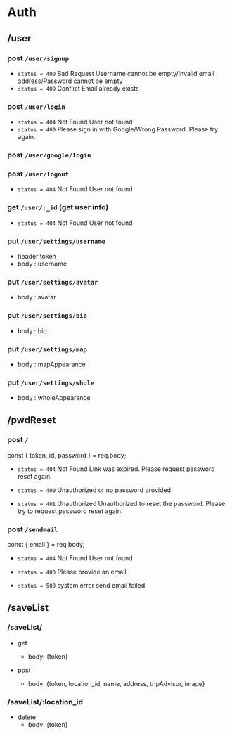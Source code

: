 # Auth

## /user

### post `/user/signup`

- `status = 400` Bad Request
  Username cannot be empty/Invalid email address/Password cannot be empty
- `status = 409` Conflict
  Email already exists

### post `/user/login`

- `status = 404` Not Found
  User not found
- `status = 400`
  Please sign in with Google/Wrong Password. Please try again.

### post `/user/google/login`

### post `/user/logout`

- `status = 404` Not Found
  User not found

### get `/user/:_id` (get user info)

- `status = 404` Not Found
  User not found

### put `/user/settings/username`

- header token
- body : username

### put `/user/settings/avatar`

- body : avatar

### put `/user/settings/bio`

- body : bio

### put `/user/settings/map`

- body : mapAppearance

### put `/user/settings/whole`

- body : wholeAppearance

## /pwdReset

### post `/`

const { token, id, password } = req.body;

- `status = 404` Not Found
  Link was expired. Please request password reset again.

- `status = 400`
  Unauthorized or no password provided

- `status = 401` Unauthorized
  Unauthorized to reset the password. Please try to request password reset again.

### post `/sendmail`

const { email } = req.body;

- `status = 404` Not Found
  User not found

- `status = 400`
  Please provide an email

- `status = 500` system error
  send email failed

## /saveList

### /saveList/

- get

  - body: {token}

- post
  - body: {token, location_id, name, address, tripAdvisor, image}

### /saveList/:location_id

- delete
  - body: {token}
